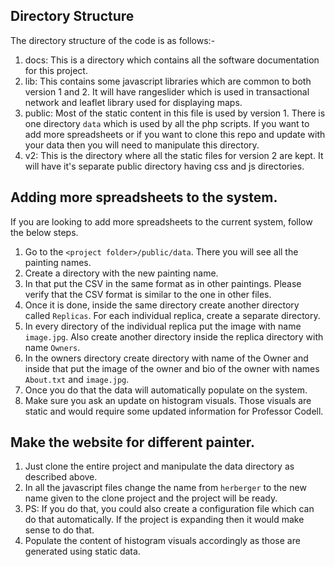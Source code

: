 ## Directory Structure

The directory structure of the code is as follows:-

1. docs: This is a directory which contains all the software documentation for this project.
1. lib: This contains some javascript libraries which are common to both version 1 and 2. It will have rangeslider which is used in transactional network and leaflet library used for displaying maps.
1. public: Most of the static content in this file is used by version 1. There is one directory `data` which is used by all the php scripts. If you want to add more spreadsheets or if you want to clone this repo and update with your data then you will need to manipulate this directory.
1. v2: This is the directory where all the static files for version 2 are kept. It will have it's separate public directory having css and js directories. 


## Adding more spreadsheets to the system.
If you are looking to add more spreadsheets to the current system, follow the below steps.

1. Go to the `<project folder>/public/data`. There you will see all the painting names. 
2. Create a directory with the new painting name.
3. In that put the CSV in the same format as in other paintings. Please verify that the CSV format is similar to the one in other files.
4. Once it is done, inside the same directory create another directory called `Replicas`. For each individual replica, create a separate directory.
5. In every directory of the individual replica put the image with name `image.jpg`. Also create another directory inside the replica directory with name `Owners`.
6. In the owners directory create directory with name of the Owner and inside that put the image of the owner and bio of the owner with names `About.txt` and `image.jpg`.
7. Once you do that the data will automatically populate on the system.
1. Make sure you ask an update on histogram visuals. Those visuals are static and would require some updated information for Professor Codell.

## Make the website for different painter.
1. Just clone the entire project and manipulate the data directory as described above. 
1. In all the javascript files change the name from `herberger` to the new name given to the clone project and the project will be ready.
1. PS: If you do that, you could also create a configuration file which can do that automatically. If the project is expanding then it would make sense to do that.
1. Populate the content of histogram visuals accordingly as those are generated using static data. 

